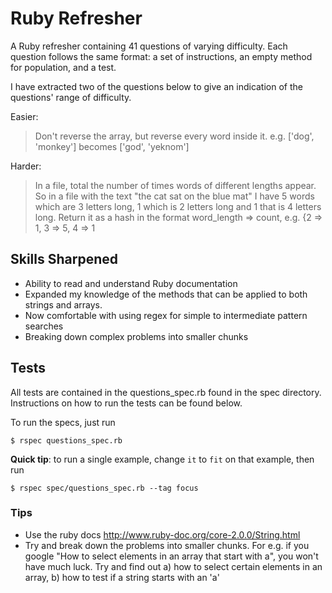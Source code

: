 # Ruby Refresher

A Ruby refresher containing 41 questions of varying difficulty.
Each question follows the same format: a set of instructions, an empty method for population, and a test.

I have extracted two of the questions below to give an indication of the questions' range of difficulty.

Easier:
> Don't reverse the array, but reverse every word inside it. e.g. ['dog', 'monkey'] becomes ['god', 'yeknom']

Harder:
> In a file, total the number of times words of different lengths appear. So in a file with the text "the cat sat on the blue mat" I have 5 words which are 3 letters long, 1 which is 2 letters long and 1 that is 4 letters long. Return it as a hash in the format word_length => count, e.g. {2 => 1, 3 => 5, 4 => 1

Skills Sharpened
----
* Ability to read and understand Ruby documentation
* Expanded my knowledge of the methods that can be applied to both strings and arrays.
* Now comfortable with using regex for simple to intermediate pattern searches
* Breaking down complex problems into smaller chunks


Tests
----
All tests are contained in the questions_spec.rb found in the spec directory.
Instructions on how to run the tests can be found below.

To run the specs, just run
~~~
$ rspec questions_spec.rb
~~~

**Quick tip**: to run a single example, change `it` to `fit` on that example, then run

~~~
$ rspec spec/questions_spec.rb --tag focus
~~~


### Tips

* Use the ruby docs http://www.ruby-doc.org/core-2.0.0/String.html
* Try and break down the problems into smaller chunks. For e.g. if you google "How to select elements in an array that start with a", you won't have much luck. Try and find out a) how to select certain elements in an array, b) how to test if a string starts with an 'a'
